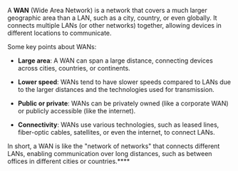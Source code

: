 A **WAN** (Wide Area Network) is a network that covers a much larger geographic area than a LAN, such as a city, country, or even globally. It connects multiple LANs (or other networks) together, allowing devices in different locations to communicate.

Some key points about WANs:

- **Large area**: A WAN can span a large distance, connecting devices across cities, countries, or continents.

- **Lower speed**: WANs tend to have slower speeds compared to LANs due to the larger distances and the technologies used for transmission.

- **Public or private**: WANs can be privately owned (like a corporate WAN) or publicly accessible (like the internet).
 
- **Connectivity**: WANs use various technologies, such as leased lines, fiber-optic cables, satellites, or even the internet, to connect LANs.

In short, a WAN is like the "network of networks" that connects different LANs, enabling communication over long distances, such as between offices in different cities or countries.****